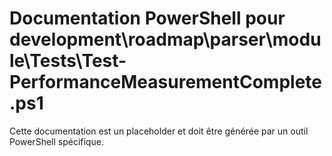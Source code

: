 # Documentation PowerShell pour development\roadmap\parser\module\Tests\Test-PerformanceMeasurementComplete.ps1

Cette documentation est un placeholder et doit être générée par un outil PowerShell spécifique.
